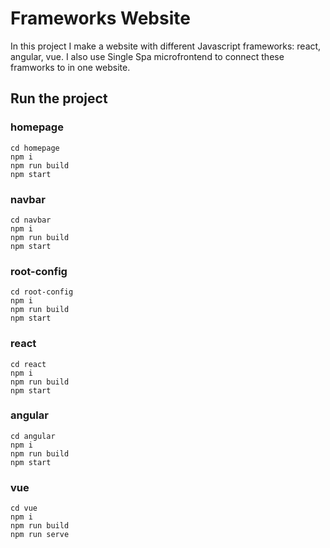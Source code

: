 
# Frameworks Website
In this project I make a website with different Javascript frameworks: react, angular, vue. I also use Single Spa microfrontend to connect these framworks to in one website.

## Run the project

### homepage
```
cd homepage
npm i
npm run build
npm start
```

### navbar
```
cd navbar
npm i
npm run build
npm start
```

### root-config
```
cd root-config
npm i
npm run build
npm start
```

### react
```
cd react
npm i
npm run build
npm start
```

### angular

```
cd angular
npm i
npm run build
npm start
```

### vue
```
cd vue
npm i
npm run build
npm run serve
```